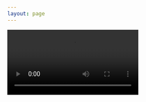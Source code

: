 ```yaml
---
layout: page
---
```


<script setup>

import Video from "../.vitepress/theme/components/Video.vue"

</script>

<Video src='https://www.mnapi.cn/jk.php?type=video'   />
